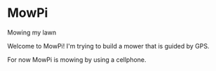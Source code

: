 # MowPi
Mowing my lawn

Welcome to MowPi! I'm trying to build a mower that is guided by GPS.

For now MowPi is mowing by using a cellphone.
